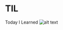 # TIL
Today I Learned
![alt text](https://bergmantil.com/wp-content/themes/bergmantil/assets/img/images/til-logo2.png)
